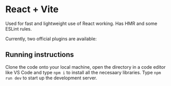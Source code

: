 # React + Vite

Used for fast and lightweight use of React working. Has HMR and some ESLint rules.

Currently, two official plugins are available:

## Running instructions

Clone the code onto your local machine, open the directory in a code editor like VS Code and type `npm i` to install all the necesaary libraries.
Type `npm run dev` to start up the development server.
